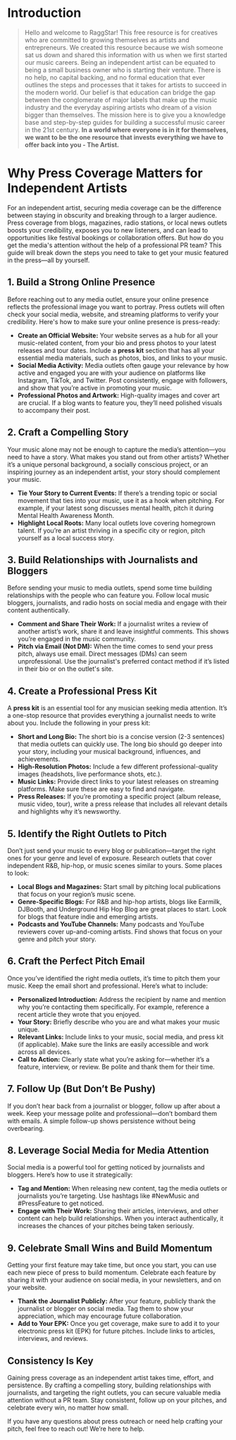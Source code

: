 <script lang='ts'>
  import BlogPageTemplate from '$lib/components/blog/BlogPageTemplate.svelte';
  import type { BlogCardProps } from '$lib/repositories/BlogPostRepository';
  import { ASSETS_PATH } from '$lib/repositories/BlogPostRepository';
  import { orderedBlogPosts } from '$lib/repositories/BlogPostRepository';
  import { page } from '$app/stores';

  const blogPostInfo: BlogCardProps = orderedBlogPosts.find((post) => post.slug === $page.route.id?.split('/')[3]);
  const assetsUrl = `${ASSETS_PATH}/${blogPostInfo.image}`;

  const gif1 = `${assetsUrl}/gif1.gif`;
  const img1 = `${assetsUrl}/img1.jpeg`;
</script>

<BlogPageTemplate
  title={blogPostInfo.title}
  subtitle={blogPostInfo.subtitle}
  published_date={blogPostInfo.date_published}
  coverImg={blogPostInfo.image}>

# Introduction
> Hello and welcome to RaggStar! This free resource is for creatives who are committed to growing themselves as artists and entrepreneurs. We created this resource because we wish someone sat us down and shared this information with us when we first started our music careers. Being an independent artist can be equated to being a small business owner who is starting their venture. There is no help, no capital backing, and no formal education that ever outlines the steps and processes that it takes for artists to succeed in the modern world. Our belief is that education can bridge the gap between the conglomerate of major labels that make up the music industry and the everyday aspiring artists who dream of a vision bigger than themselves. The mission here is to give you a knowledge base and step-by-step guides for building a successful music career in the 21st century. **In a world where everyone is in it for themselves, we want to be the one resource that invests everything we have to offer back into you - The Artist.**

# Why Press Coverage Matters for Independent Artists

For an independent artist, securing media coverage can be the difference between staying in obscurity and breaking through to a larger audience. Press coverage from blogs, magazines, radio stations, or local news outlets boosts your credibility, exposes you to new listeners, and can lead to opportunities like festival bookings or collaboration offers. But how do you get the media's attention without the help of a professional PR team? This guide will break down the steps you need to take to get your music featured in the press—all by yourself.


## 1. Build a Strong Online Presence

Before reaching out to any media outlet, ensure your online presence reflects the professional image you want to portray. Press outlets will often check your social media, website, and streaming platforms to verify your credibility. Here's how to make sure your online presence is press-ready:

* **Create an Official Website:** Your website serves as a hub for all your music-related content, from your bio and press photos to your latest releases and tour dates. Include a **press kit** section that has all your essential media materials, such as photos, bios, and links to your music.
* **Social Media Activity:** Media outlets often gauge your relevance by how active and engaged you are with your audience on platforms like Instagram, TikTok, and Twitter. Post consistently, engage with followers, and show that you’re active in promoting your music.
* **Professional Photos and Artwork:** High-quality images and cover art are crucial. If a blog wants to feature you, they’ll need polished visuals to accompany their post.


## 2. Craft a Compelling Story

Your music alone may not be enough to capture the media’s attention—you need to have a story. What makes you stand out from other artists? Whether it’s a unique personal background, a socially conscious project, or an inspiring journey as an independent artist, your story should complement your music.



* **Tie Your Story to Current Events:** If there’s a trending topic or social movement that ties into your music, use it as a hook when pitching. For example, if your latest song discusses mental health, pitch it during Mental Health Awareness Month.
* **Highlight Local Roots:** Many local outlets love covering homegrown talent. If you’re an artist thriving in a specific city or region, pitch yourself as a local success story.


## 3. Build Relationships with Journalists and Bloggers

Before sending your music to media outlets, spend some time building relationships with the people who can feature you. Follow local music bloggers, journalists, and radio hosts on social media and engage with their content authentically.



* **Comment and Share Their Work:** If a journalist writes a review of another artist’s work, share it and leave insightful comments. This shows you’re engaged in the music community.
* **Pitch via Email (Not DM):** When the time comes to send your press pitch, always use email. Direct messages (DMs) can seem unprofessional. Use the journalist's preferred contact method if it’s listed in their bio or on the outlet's site.


## 4. Create a Professional Press Kit

A **press kit** is an essential tool for any musician seeking media attention. It’s a one-stop resource that provides everything a journalist needs to write about you. Include the following in your press kit:



* **Short and Long Bio:** The short bio is a concise version (2-3 sentences) that media outlets can quickly use. The long bio should go deeper into your story, including your musical background, influences, and achievements.
* **High-Resolution Photos:** Include a few different professional-quality images (headshots, live performance shots, etc.).
* **Music Links:** Provide direct links to your latest releases on streaming platforms. Make sure these are easy to find and navigate.
* **Press Releases:** If you’re promoting a specific project (album release, music video, tour), write a press release that includes all relevant details and highlights why it’s newsworthy.


## 5. Identify the Right Outlets to Pitch

Don’t just send your music to every blog or publication—target the right ones for your genre and level of exposure. Research outlets that cover independent R&B, hip-hop, or music scenes similar to yours. Some places to look:



* **Local Blogs and Magazines:** Start small by pitching local publications that focus on your region’s music scene.
* **Genre-Specific Blogs:** For R&B and hip-hop artists, blogs like Earmilk, DJBooth, and Underground Hip Hop Blog are great places to start. Look for blogs that feature indie and emerging artists.
* **Podcasts and YouTube Channels:** Many podcasts and YouTube reviewers cover up-and-coming artists. Find shows that focus on your genre and pitch your story.


## 6. Craft the Perfect Pitch Email

Once you’ve identified the right media outlets, it’s time to pitch them your music. Keep the email short and professional. Here’s what to include:



* **Personalized Introduction:** Address the recipient by name and mention why you’re contacting them specifically. For example, reference a recent article they wrote that you enjoyed.
* **Your Story:** Briefly describe who you are and what makes your music unique.
* **Relevant Links:** Include links to your music, social media, and press kit (if applicable). Make sure the links are easily accessible and work across all devices.
* **Call to Action:** Clearly state what you’re asking for—whether it’s a feature, interview, or review. Be polite and thank them for their time.


## 7. Follow Up (But Don’t Be Pushy)

If you don’t hear back from a journalist or blogger, follow up after about a week. Keep your message polite and professional—don’t bombard them with emails. A simple follow-up shows persistence without being overbearing.


## 8. Leverage Social Media for Media Attention

Social media is a powerful tool for getting noticed by journalists and bloggers. Here’s how to use it strategically:



* **Tag and Mention:** When releasing new content, tag the media outlets or journalists you’re targeting. Use hashtags like #NewMusic and #PressFeature to get noticed.
* **Engage with Their Work:** Sharing their articles, interviews, and other content can help build relationships. When you interact authentically, it increases the chances of your pitches being taken seriously.


## 9. Celebrate Small Wins and Build Momentum

Getting your first feature may take time, but once you start, you can use each new piece of press to build momentum. Celebrate each feature by sharing it with your audience on social media, in your newsletters, and on your website.



* **Thank the Journalist Publicly:** After your feature, publicly thank the journalist or blogger on social media. Tag them to show your appreciation, which may encourage future collaboration.
* **Add to Your EPK:** Once you get coverage, make sure to add it to your electronic press kit (EPK) for future pitches. Include links to articles, interviews, and reviews.


## Consistency Is Key

Gaining press coverage as an independent artist takes time, effort, and persistence. By crafting a compelling story, building relationships with journalists, and targeting the right outlets, you can secure valuable media attention without a PR team. Stay consistent, follow up on your pitches, and celebrate every win, no matter how small.

If you have any questions about press outreach or need help crafting your pitch, feel free to reach out! We’re here to help.


</BlogPageTemplate>
